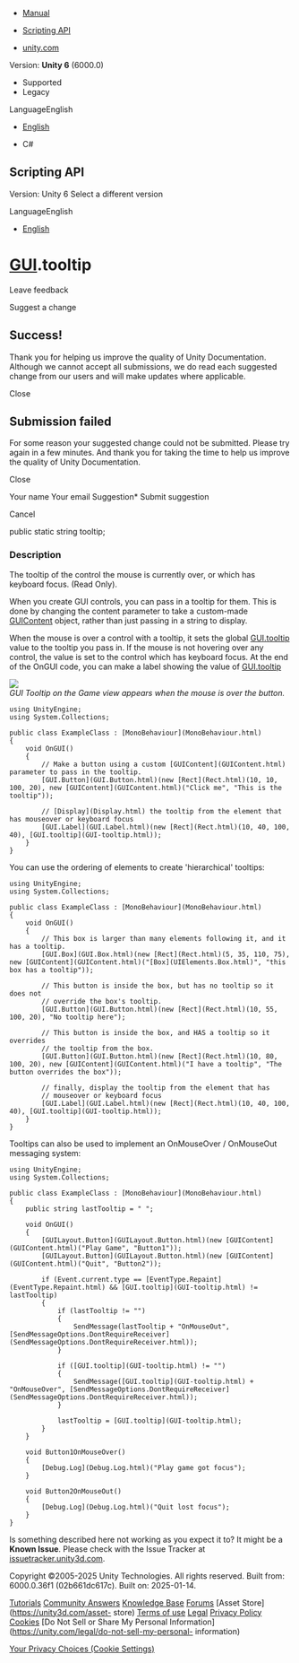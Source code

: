 [ ]()

  * [Manual](../Manual/index.html)
  * [Scripting API](../ScriptReference/index.html)

  * [unity.com](https://unity.com/)

Version: **Unity 6** (6000.0)

  * Supported
  * Legacy

LanguageEnglish

  * [English]()

  * C#

[ ](https://docs.unity3d.com)

## Scripting API

Version: Unity 6 Select a different version

LanguageEnglish

  * [English]()

#  [GUI](GUI.html).tooltip

Leave feedback

Suggest a change

## Success!

Thank you for helping us improve the quality of Unity Documentation. Although
we cannot accept all submissions, we do read each suggested change from our
users and will make updates where applicable.

Close

## Submission failed

For some reason your suggested change could not be submitted. Please <a>try
again</a> in a few minutes. And thank you for taking the time to help us
improve the quality of Unity Documentation.

Close

Your name Your email Suggestion* Submit suggestion

Cancel

[ ]()

public static string tooltip;

### Description

The tooltip of the control the mouse is currently over, or which has keyboard
focus. (Read Only).

When you create GUI controls, you can pass in a tooltip for them. This is done
by changing the content parameter to take a custom-made
[GUIContent](GUIContent.html) object, rather than just passing in a string to
display.  
  
When the mouse is over a control with a tooltip, it sets the global
[GUI.tooltip](GUI-tooltip.html) value to the tooltip you pass in. If the mouse
is not hovering over any control, the value is set to the control which has
keyboard focus. At the end of the OnGUI code, you can make a label showing the
value of [GUI.tooltip](GUI-tooltip.html)  
  
![](../StaticFiles/ScriptRefImages/GUITooltip.png)  
_GUI Tooltip on the Game view appears when the mouse is over the button._

    
    
    using UnityEngine;
    using System.Collections;  
      
    public class ExampleClass : [MonoBehaviour](MonoBehaviour.html)
    {
        void OnGUI()
        {
            // Make a button using a custom [GUIContent](GUIContent.html) parameter to pass in the tooltip.
            [GUI.Button](GUI.Button.html)(new [Rect](Rect.html)(10, 10, 100, 20), new [GUIContent](GUIContent.html)("Click me", "This is the tooltip"));  
      
            // [Display](Display.html) the tooltip from the element that has mouseover or keyboard focus
            [GUI.Label](GUI.Label.html)(new [Rect](Rect.html)(10, 40, 100, 40), [GUI.tooltip](GUI-tooltip.html));
        }
    }
    

You can use the ordering of elements to create 'hierarchical' tooltips:

    
    
    using UnityEngine;
    using System.Collections;  
      
    public class ExampleClass : [MonoBehaviour](MonoBehaviour.html)
    {
        void OnGUI()
        {
            // This box is larger than many elements following it, and it has a tooltip.
            [GUI.Box](GUI.Box.html)(new [Rect](Rect.html)(5, 35, 110, 75), new [GUIContent](GUIContent.html)("[Box](UIElements.Box.html)", "this box has a tooltip"));  
      
            // This button is inside the box, but has no tooltip so it does not
            // override the box's tooltip.
            [GUI.Button](GUI.Button.html)(new [Rect](Rect.html)(10, 55, 100, 20), "No tooltip here");  
      
            // This button is inside the box, and HAS a tooltip so it overrides
            // the tooltip from the box.
            [GUI.Button](GUI.Button.html)(new [Rect](Rect.html)(10, 80, 100, 20), new [GUIContent](GUIContent.html)("I have a tooltip", "The button overrides the box"));  
      
            // finally, display the tooltip from the element that has
            // mouseover or keyboard focus
            [GUI.Label](GUI.Label.html)(new [Rect](Rect.html)(10, 40, 100, 40), [GUI.tooltip](GUI-tooltip.html));
        }
    }
    

Tooltips can also be used to implement an OnMouseOver / OnMouseOut messaging
system:

    
    
    using UnityEngine;
    using System.Collections;  
      
    public class ExampleClass : [MonoBehaviour](MonoBehaviour.html)
    {
        public string lastTooltip = " ";  
      
        void OnGUI()
        {
            [GUILayout.Button](GUILayout.Button.html)(new [GUIContent](GUIContent.html)("Play Game", "Button1"));
            [GUILayout.Button](GUILayout.Button.html)(new [GUIContent](GUIContent.html)("Quit", "Button2"));  
      
            if (Event.current.type == [EventType.Repaint](EventType.Repaint.html) && [GUI.tooltip](GUI-tooltip.html) != lastTooltip)
            {
                if (lastTooltip != "")
                {
                    SendMessage(lastTooltip + "OnMouseOut", [SendMessageOptions.DontRequireReceiver](SendMessageOptions.DontRequireReceiver.html));
                }  
      
                if ([GUI.tooltip](GUI-tooltip.html) != "")
                {
                    SendMessage([GUI.tooltip](GUI-tooltip.html) + "OnMouseOver", [SendMessageOptions.DontRequireReceiver](SendMessageOptions.DontRequireReceiver.html));
                }  
      
                lastTooltip = [GUI.tooltip](GUI-tooltip.html);
            }
        }  
      
        void Button1OnMouseOver()
        {
            [Debug.Log](Debug.Log.html)("Play game got focus");
        }  
      
        void Button2OnMouseOut()
        {
            [Debug.Log](Debug.Log.html)("Quit lost focus");
        }
    }
    

Is something described here not working as you expect it to? It might be a
**Known Issue**. Please check with the Issue Tracker at
[issuetracker.unity3d.com](https://issuetracker.unity3d.com).

Copyright ©2005-2025 Unity Technologies. All rights reserved. Built from:
6000.0.36f1 (02b661dc617c). Built on: 2025-01-14.

[Tutorials](https://unity3d.com/learn) [Community
Answers](https://answers.unity3d.com) [Knowledge
Base](https://support.unity3d.com/hc/en-us)
[Forums](https://forum.unity3d.com) [Asset Store](https://unity3d.com/asset-
store) [Terms of use](https://docs.unity3d.com/Manual/TermsOfUse.html)
[Legal](https://unity.com/legal) [Privacy
Policy](https://unity.com/legal/privacy-policy)
[Cookies](https://unity.com/legal/cookie-policy) [Do Not Sell or Share My
Personal Information](https://unity.com/legal/do-not-sell-my-personal-
information)

[Your Privacy Choices (Cookie Settings)](javascript:void\(0\);)

